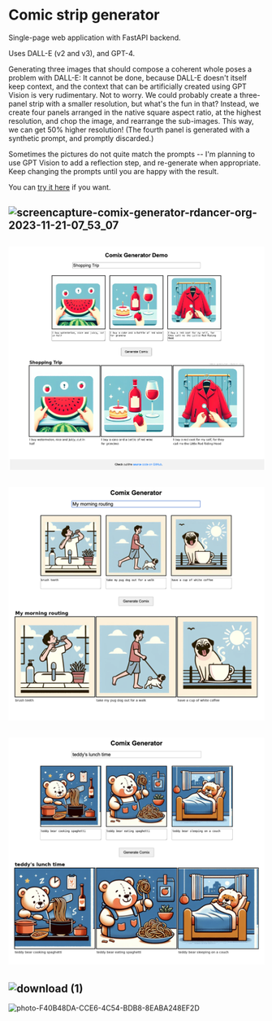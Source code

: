 # Comic strip generator

Single-page web application with FastAPI backend.

Uses DALL-E (v2 and v3), and GPT-4.

Generating three images that should compose a coherent whole poses a problem with DALL-E: It cannot be done, because DALL-E doesn't itself keep context, and the context that can be artificially created using GPT Vision is very rudimentary. Not to worry. We could probably create a three-panel strip with a smaller resolution, but what's the fun in that? Instead, we create four panels arranged in the native square aspect ratio, at the highest resolution, and chop the image, and rearrange the sub-images. This way, we can get 50% higher resolution! (The fourth panel is generated with a synthetic prompt, and promptly discarded.)

Sometimes the pictures do not quite match the prompts -- I'm planning to use GPT Vision to add a reflection step, and re-generate when appropriate. Keep changing the prompts until you are happy with the result.

You can [try it here](https://comix-generator.rdancer.org) if you want.

![screencapture-comix-generator-rdancer-org-2023-11-21-07_53_07](https://github.com/rdancer/comix-generator-demo/assets/51028/91151adc-9dc7-450f-b0db-7535dc11a6bf)
--
![Screenshot](screenshot3.png)
--
![Screenshot](screenshot2.png)
--
![Screenshot](screenshot1.png)
--
![download (1)](https://github.com/rdancer/comix-generator-demo/assets/51028/43133fe2-edb4-4cee-9195-694dd18a9efc)
--
![photo-F40B48DA-CCE6-4C54-BDB8-8EABA248EF2D](https://github.com/rdancer/comix-generator-demo/assets/51028/aa4b4c64-a8f7-498b-9b4e-d2cbd3f27563)
